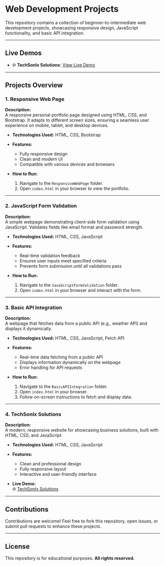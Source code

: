# Web Development Projects  

This repository contains a collection of beginner-to-intermediate web development projects, showcasing responsive design, JavaScript functionality, and basic API integration.  

---

## Live Demos  

- 🌐 **TechSonIx Solutions**: [View Live Demo](https://priyanshusingh017.github.io/TechSonIx-Solutions/)  

---

## Projects Overview  

### 1. Responsive Web Page  
**Description:**  
A responsive personal portfolio page designed using HTML, CSS, and Bootstrap. It adapts to different screen sizes, ensuring a seamless user experience on mobile, tablet, and desktop devices.  

- **Technologies Used:** HTML, CSS, Bootstrap  
- **Features:**  
  - Fully responsive design  
  - Clean and modern UI  
  - Compatible with various devices and browsers  

- **How to Run:**  
  1. Navigate to the `ResponsiveWebPage` folder.  
  2. Open `index.html` in your browser to view the portfolio.  

---

### 2. JavaScript Form Validation  
**Description:**  
A simple webpage demonstrating client-side form validation using JavaScript. Validates fields like email format and password strength.  

- **Technologies Used:** HTML, CSS, JavaScript  
- **Features:**  
  - Real-time validation feedback  
  - Ensures user inputs meet specified criteria  
  - Prevents form submission until all validations pass  

- **How to Run:**  
  1. Navigate to the `JavaScriptFormValidation` folder.  
  2. Open `index.html` in your browser and interact with the form.  

---

### 3. Basic API Integration  
**Description:**  
A webpage that fetches data from a public API (e.g., weather API) and displays it dynamically.  

- **Technologies Used:** HTML, CSS, JavaScript, Fetch API  
- **Features:**  
  - Real-time data fetching from a public API  
  - Displays information dynamically on the webpage  
  - Error handling for API requests  

- **How to Run:**  
  1. Navigate to the `BasicAPIIntegration` folder.  
  2. Open `index.html` in your browser.  
  3. Follow on-screen instructions to fetch and display data.  

---

### 4. TechSonIx Solutions  
**Description:**  
A modern, responsive website for showcasing business solutions, built with HTML, CSS, and JavaScript.  

- **Technologies Used:** HTML, CSS, JavaScript  
- **Features:**  
  - Clean and professional design  
  - Fully responsive layout  
  - Interactive and user-friendly interface  

- **Live Demo:**  
  🌐 [TechSonIx Solutions](https://kingofdarknight.github.io/TechSonIx-Solutions/)  

---

## Contributions  

Contributions are welcome! Feel free to fork this repository, open issues, or submit pull requests to enhance these projects.  

---

## License  

This repository is for educational purposes.  **All rights reserved.**  

